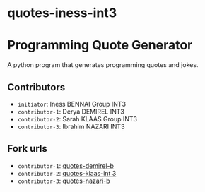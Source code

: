 # quotes-iness-int3
# Programming Quote Generator

A python program that generates programming quotes and jokes.

## Contributors
- `initiator`: Iness BENNAI Group INT3
- `contributor-1`: Derya DEMIREL INT3
- `contributor-2`: Sarah KLAAS Group INT3
- `contributor-3`: Ibrahim NAZARI INT3

## Fork urls
- `contributor-1`: [quotes-demirel-b](url-1)
- `contributor-2`: [quotes-klaas-int 3]((https://github.com/SarahVKls/quotes-sarah-k))
- `contributor-3`: [quotes-nazari-b](url-3)
